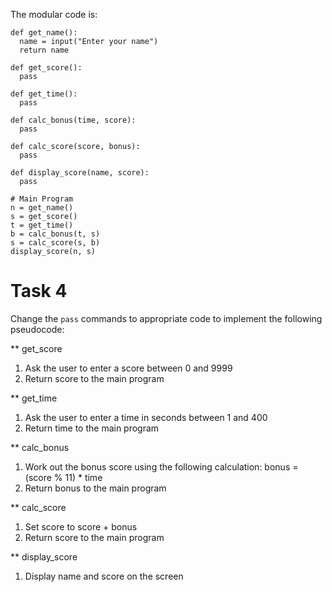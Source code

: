 The modular code is:

```python:
def get_name():
  name = input("Enter your name")
  return name

def get_score():
  pass

def get_time():
  pass

def calc_bonus(time, score):
  pass

def calc_score(score, bonus):
  pass

def display_score(name, score):
  pass

# Main Program
n = get_name()
s = get_score()
t = get_time()
b = calc_bonus(t, s)
s = calc_score(s, b)
display_score(n, s)
```

# Task 4

Change the `pass` commands to appropriate code to implement the following pseudocode:

\*\* get_score

1. Ask the user to enter a score between 0 and 9999
2. Return score to the main program

\*\* get_time

1. Ask the user to enter a time in seconds between 1 and 400
2. Return time to the main program

\*\* calc_bonus

1. Work out the bonus score using the following calculation: bonus = (score % 11) \* time
2. Return bonus to the main program

\*\* calc_score

1. Set score to score + bonus
2. Return score to the main program

\*\* display_score

1. Display name and score on the screen

